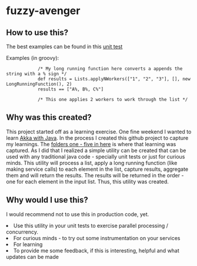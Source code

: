 fuzzy-avenger
=============

## How to use this?
The best examples can be found in this [unit test](https://github.com/daveayan/fuzzy-avenger/blob/master/src/test/groovy/com/daveayan/fuzzyavenger/AkkaExecutionProviderTest.groovy)

Examples (in groovy):

				/* My long running function here converts a appends the string with a % sign */
				def results = Lists.applyNWorkers(["1", "2", "3"], [], new LongRunningFunction(), 2)
				results == ["A%, B%, C%"]
				
				/* This one applies 2 workers to work through the list */
				
## Why was this created?
This project started off as a learning exercise. One fine weekend I wanted to learn [Akka with Java](http://doc.akka.io/docs/akka/snapshot/java.html?_ga=1.225472222.570252940.1407078201). In the process I created this github project to capture my learnings. The [folders one - five in here](https://github.com/daveayan/fuzzy-avenger/tree/master/src/test/groovy/com/daveayan/fuzzyavenger) is where that learning was captured. As I did that I realized a simple utility can be created that can be used with any traditional java code - specially unit tests or just for curious minds. This utility will process a list, apply a long running function (like making service calls) to each element in the list, capture results, aggregate them and will return the results. The results will be returned in the order - one for each element in the input list. Thus, this utility was created.

## Why would I use this?
I would recommend not to use this in production code, yet.
<li>Use this utility in your unit tests to exercise parallel processing / concurrency.
<li>For curious minds - to try out some instrumentation on your services
<li>For learning
<li>To provide me some feedback, if this is interesting, helpful and what updates can be made

